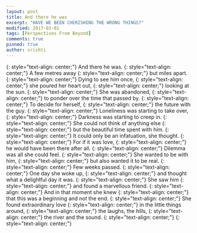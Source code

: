 ```yaml
---
layout: post
title: And there he was
excerpt: "HAVE WE BEEN CHERISHING THE WRONG THINGS?"
modified: 2017-03-01
tags: [Perspectives From Beyond]
comments: true
pinned: true
author: srishti
---
```



{: style="text-align: center;"}
And there he was.
{: style="text-align: center;"}
A few metres away
{: style="text-align: center;"}
but miles apart.
{: style="text-align: center;"}
Dying to see him once,
{: style="text-align: center;"}
she poured her heart out,
{: style="text-align: center;"}
looking at the sun.
{: style="text-align: center;"}
She was abandoned,
{: style="text-align: center;"}
to ponder over the time that passed by.
{: style="text-align: center;"}
To decide for herself,
{: style="text-align: center;"}
the future with the guy.
{: style="text-align: center;"}
Loneliness was starting to take over,
{: style="text-align: center;"}
Darkness was starting to creep in.
{: style="text-align: center;"}
She could not think of anything else
{: style="text-align: center;"}
but the beautiful time spent with him.
{: style="text-align: center;"}
It could only be an infatuation, she thought.
{: style="text-align: center;"}
For if it was love,
{: style="text-align: center;"}
he would have been there after all.
{: style="text-align: center;"}
Dilemma was all she could feel.
{: style="text-align: center;"}
She wanted to be with him,
{: style="text-align: center;"}
but also wanted it to be real.
{: style="text-align: center;"}
Few weeks passed.
{: style="text-align: center;"}
One day she woke up,
{: style="text-align: center;"}
and thought what a delightful day it was.
{: style="text-align: center;"}
She saw him
{: style="text-align: center;"}
and found a marvellous friend.
{: style="text-align: center;"}
And in that moment she knew
{: style="text-align: center;"}
that this was a beginning and not the end.
{: style="text-align: center;"}
She found extraordinary love
{: style="text-align: center;"}
in the little things around,
{: style="text-align: center;"}
the laughs, the hills,
{: style="text-align: center;"}
the river and the sound.
{: style="text-align: center;"}
{: style="text-align: center;"}


